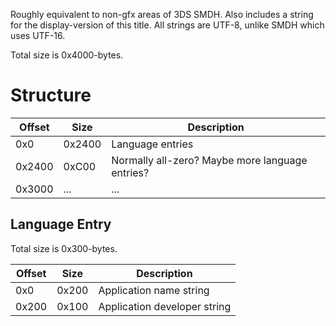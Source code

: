 Roughly equivalent to non-gfx areas of 3DS SMDH. Also includes a string
for the display-version of this title. All strings are UTF-8, unlike
SMDH which uses UTF-16.

Total size is 0x4000-bytes.

# Structure

| Offset | Size   | Description                                     |
| ------ | ------ | ----------------------------------------------- |
| 0x0    | 0x2400 | Language entries                                |
| 0x2400 | 0xC00  | Normally all-zero? Maybe more language entries? |
| 0x3000 | ...    | ...                                             |

## Language Entry

Total size is 0x300-bytes.

| Offset | Size  | Description                  |
| ------ | ----- | ---------------------------- |
| 0x0    | 0x200 | Application name string      |
| 0x200  | 0x100 | Application developer string |
